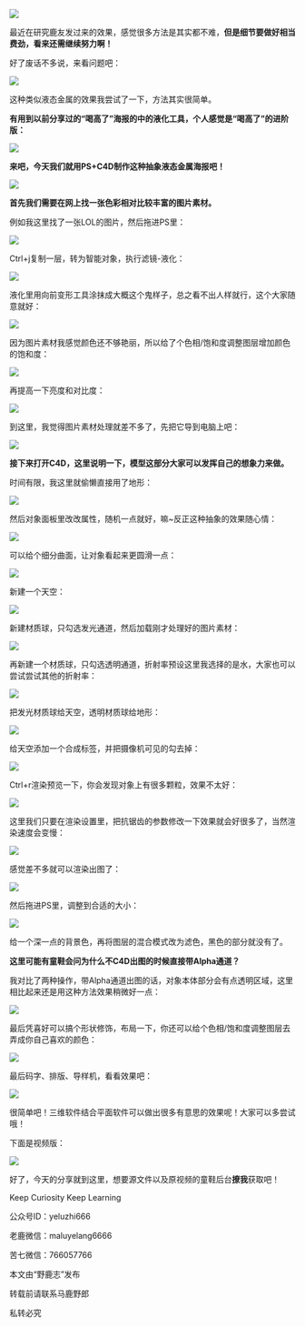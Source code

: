 ![](https://pic1.zhimg.com/v2-8ead6ea14e5014b9d19eb14a2ef2d9d4_r.jpg)

最近在研究鹿友发过来的效果，感觉很多方法是其实都不难，**但是细节要做好相当费劲，看来还需继续努力啊！**

好了废话不多说，来看问题吧：

![](https://pic1.zhimg.com/v2-cea0b03f5becdf5b8c0120bcac707610_r.jpg)

这种类似液态金属的效果我尝试了一下，方法其实很简单。

**有用到以前分享过的“喝高了”海报的中的液化工具，个人感觉是“喝高了”的进阶版：**

![](https://pic4.zhimg.com/v2-af1b5158dd695dc13fa6ff467573dc1b_r.jpg)

**来吧，今天我们就用PS+C4D制作这种抽象液态金属海报吧！**

![](https://pic2.zhimg.com/v2-29972d51c8ff091e19931910625efd1d_r.jpg)

**首先我们需要在网上找一张色彩相对比较丰富的图片素材。**

例如我这里找了一张LOL的图片，然后拖进PS里：

![](https://pic2.zhimg.com/v2-7c83609ca5e99c30e0936827e66e0515_r.jpg)

Ctrl+j复制一层，转为智能对象，执行滤镜-液化：

![](https://pic1.zhimg.com/v2-b0df5efec77b7f4dc9cd02f37b435c04_r.jpg)

液化里用向前变形工具涂抹成大概这个鬼样子，总之看不出人样就行，这个大家随意就好：

![](https://pic2.zhimg.com/v2-c3cad433a571dbc791c4a189e517a12d_r.jpg)

因为图片素材我感觉颜色还不够艳丽，所以给了个色相/饱和度调整图层增加颜色的饱和度：

![](https://pic2.zhimg.com/v2-3db5ada6c0d5c1f1c07f365c3c6df9ed_r.jpg)

再提高一下亮度和对比度：

![](https://pic3.zhimg.com/v2-34b293861112426be84edf3fcabb085e_r.jpg)

到这里，我觉得图片素材处理就差不多了，先把它导到电脑上吧：

![](https://pic1.zhimg.com/v2-25d0e8fd17a65664b10790385fa6f9c0_r.jpg)

**接下来打开C4D，这里说明一下，模型这部分大家可以发挥自己的想象力来做。**

时间有限，我这里就偷懒直接用了地形：

![](https://pic1.zhimg.com/v2-3889a4701fdd27d3445c3b4801d419f0_r.jpg)

然后对象面板里改改属性，随机一点就好，嘛~反正这种抽象的效果随心情：

![](https://pic3.zhimg.com/v2-19f7b677e604279ea1709cab686ca726_r.jpg)

可以给个细分曲面，让对象看起来更圆滑一点：

![](https://pic1.zhimg.com/v2-54ddb3c837688d3558b9bfe1730973c8_r.jpg)

新建一个天空：

![](https://pic3.zhimg.com/v2-ef522d30d652346a549aa0f5d1ffc6a6_r.jpg)

新建材质球，只勾选发光通道，然后加载刚才处理好的图片素材：

![](https://pic2.zhimg.com/v2-4a59c1d2b6db72fce11f1f53e13f7a59_r.jpg)

再新建一个材质球，只勾选透明通道，折射率预设这里我选择的是水，大家也可以尝试尝试其他的折射率：

![](https://pic1.zhimg.com/v2-4aa2c00613e0d435309cf68b2592c994_r.jpg)

把发光材质球给天空，透明材质球给地形：

![](https://pic1.zhimg.com/v2-de6d58d057fe754cc0d9ecbeb5e29e78_r.jpg)

给天空添加一个合成标签，并把摄像机可见的勾去掉：

![](https://pic1.zhimg.com/v2-73f7301d1e4c4490ccd75bcffda1fb1c_r.jpg)

Ctrl+r渲染预览一下，你会发现对象上有很多颗粒，效果不太好：

![](https://pic3.zhimg.com/v2-f574a93650b4032ad885418a29ca3472_r.jpg)

这里我们只要在渲染设置里，把抗锯齿的参数修改一下效果就会好很多了，当然渲染速度会变慢：

![](https://pic1.zhimg.com/v2-858d67d4e7fc89806db782587fb1d504_r.jpg)

感觉差不多就可以渲染出图了：

![](https://pic3.zhimg.com/v2-2f40773630c05f3bb805126078eb7cfa_r.jpg)

然后拖进PS里，调整到合适的大小：

![](https://pic1.zhimg.com/v2-1e6156e330572f5d45875b656cfd9340_r.jpg)

给一个深一点的背景色，再将图层的混合模式改为滤色，黑色的部分就没有了。

**这里可能有童鞋会问为什么不C4D出图的时候直接带Alpha通道？**

我对比了两种操作，带Alpha通道出图的话，对象本体部分会有点透明区域，这里相比起来还是用这种方法效果稍微好一点：

![](https://pic2.zhimg.com/v2-9defe71c6baea7f0ff319b9c730c2565_r.jpg)

最后凭喜好可以搞个形状修饰，布局一下，你还可以给个色相/饱和度调整图层去弄成你自己喜欢的颜色：

![](https://pic3.zhimg.com/v2-ba1185f6fda5eb754b1bff84564df552_r.jpg)

最后码字、排版、导样机，看看效果吧：  

![](https://pic4.zhimg.com/v2-dac8923bd92f241ad4a32d671dd42f33_r.jpg)

很简单吧！三维软件结合平面软件可以做出很多有意思的效果呢！大家可以多尝试哦！

下面是视频版：

[![](https://pic4.zhimg.com/80/v2-54adf731373265e58e0f49841896841f_b.jpg)](https://link.zhihu.com/?target=https%3A//www.zhihu.com/video/995731437978574848)

好了，今天的分享就到这里，想要源文件以及原视频的童鞋后台**撩我**获取吧！

Keep Curiosity Keep Learning

公众号ID：yeluzhi666

老鹿微信：maluyelang6666

苦七微信：766057766

本文由“野鹿志”发布

转载前请联系马鹿野郎

私转必究